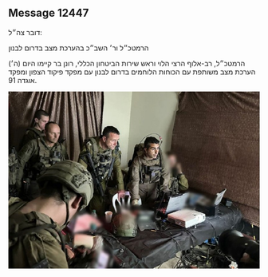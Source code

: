 ## Message 12447

דובר צה״ל:

הרמטכ״ל ור׳ השב״כ בהערכת מצב בדרום לבנון

הרמטכ״ל, רב-אלוף הרצי הלוי וראש שירות הביטחון הכללי, רונן בר קיימו היום (ה׳) הערכת מצב משותפת עם הכוחות הלוחמים בדרום לבנון עם מפקד פיקוד הצפון ומפקד אוגדה 91.

![Photo](12447/12447_photo.jpg)
